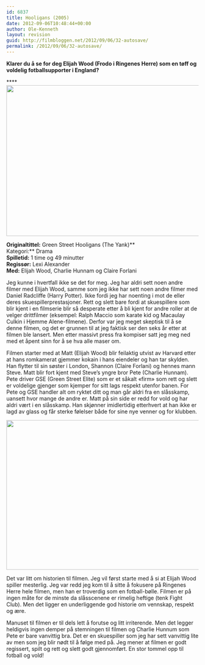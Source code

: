 ```yaml
---
id: 6837
title: Hooligans (2005)
date: 2012-09-06T10:48:44+00:00
author: Ole-Kenneth
layout: revision
guid: http://filmbloggen.net/2012/09/06/32-autosave/
permalink: /2012/09/06/32-autosave/
---
```

**Klarer du å se for deg Elijah Wood (Frodo i Ringenes Herre) som en tøff og voldelig fotballsupporter i England?**

 ****[<img class="alignnone size-medium wp-image-34" src="http://filmbloggen.net/wp-content/uploads//2011/04/hooligans.jpg?w=300" alt="" width="589" height="394" />](http://filmbloggen.net/wp-content/uploads//2011/04/hooligans.jpg)

**Originaltittel:** Green Street Hooligans (The Yank)**  
Kategori:** Drama  
**Spilletid:** 1 time og 49 minutter  
**Regissør:** Lexi Alexander  
**Med:** Elijah Wood, Charlie Hunnam og Claire Forlani

Jeg kunne i hvertfall ikke se det for meg. Jeg har aldri sett noen andre filmer med Elijah Wood, samme som jeg ikke har sett noen andre filmer med Daniel Radcliffe (Harry Potter). Ikke fordi jeg har noenting i mot de eller deres skuespillerprestasjoner. Rett og slett bare fordi at skuespillere som blir kjent i en filmserie blir så desperate etter å bli kjent for andre roller at de velger drittfilmer (eksempel: Ralph Maccio som karate kid og Macaulay Culkin i Hjemme Alene-filmene). Derfor var jeg meget skeptisk til å se denne filmen, og det er grunnen til at jeg faktisk ser den seks år etter at filmen ble lansert. Men etter massivt press fra kompiser satt jeg meg ned med et åpent sinn for å se hva alle maser om.

Filmen starter med at Matt (Elijah Wood) blir feilaktig utvist av Harvard etter at hans romkamerat gjemmer kokain i hans eiendeler og han tar skylden. Han flytter til sin søster i London, Shannon (Claire Forlani) og hennes mann Steve. Matt blir fort kjent med Steve&#8217;s yngre bror Pete (Charlie Hunnam). Pete driver GSE (Green Street Elite) som er et såkalt &laquo;firm&raquo; som rett og slett er voldelige gjenger som kjemper for sitt lags respekt utenfor banen. For Pete og GSE handler alt om ryktet ditt og man går aldri fra en slåsskamp, uansett hvor mange de andre er. Matt på sin side er redd for vold og har aldri vært i en slåsskamp. Han skjønner imidlertidig etterhvert at han ikke er lagd av glass og får sterke følelser både for sine nye venner og for klubben.

[<img class="alignnone size-medium wp-image-33" src="http://filmbloggen.net/wp-content/uploads//2011/04/hooligans2.jpg?w=300" alt="" width="579" height="391" />](http://filmbloggen.net/wp-content/uploads//2011/04/hooligans2.jpg)

Det var litt om historien til filmen. Jeg vil først starte med å si at Elijah Wood spiller mesterlig. Jeg var redd jeg kom til å sitte å fokusere på Ringenes Herre hele filmen, men han er troverdig som en fotball-bølle. Filmen er på ingen måte for de minste da slåsscenene er rimelig heftige (tenk Fight Club). Men det ligger en underliggende god historie om vennskap, respekt og ære.

Manuset til filmen er til dels lett å forutse og litt irriterende. Men det legger heldigvis ingen demper på stemningen til filmen og Charlie Hunnum som Pete er bare vanvittig bra. Det er en skuespiller som jeg har sett vanvittig lite av men som jeg blir nødt til å følge med på. Jeg mener at filmen er godt regissert, spilt og rett og slett godt gjennomført. En stor tommel opp til fotball og vold!